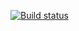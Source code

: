 [![Build status](https://ci.appveyor.com/api/projects/status/ornm2laos0d7bio1?svg=true)](https://ci.appveyor.com/project/pragmatrix/autofluent)

